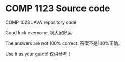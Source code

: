 COMP 1123 Source code
====

COMP 1023 JAVA repository code

Good luck everyone. 祝大家好运

The answers are not 100% correct. 答案不是100%正确。

Use it as your guide! 仅供参考！

